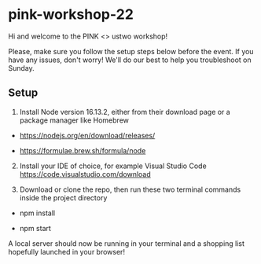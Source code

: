 # pink-workshop-22

Hi and welcome to the PINK <> ustwo workshop!

Please, make sure you follow the setup steps below before the event. If you have any issues, don't worry! We'll do our best to help you troubleshoot on Sunday. 

## Setup

1. Install Node version 16.13.2, either from their download page or a package manager like Homebrew

- https://nodejs.org/en/download/releases/

- https://formulae.brew.sh/formula/node


2. Install your IDE of choice, for example Visual Studio Code https://code.visualstudio.com/download


3. Download or clone the repo, then run these two terminal commands inside the project directory 

- npm install

- npm start

A local server should now be running in your terminal and a shopping list hopefully launched in your browser!
